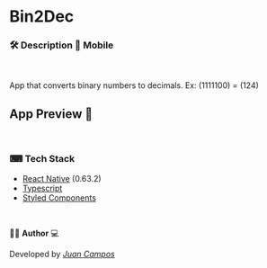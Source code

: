 <h1>
 Bin2Dec
</h1>

### 🛠 Description 📲 Mobile

</br>

App that converts binary numbers to decimals. Ex: (1111100) = (124) 


## App Preview 📱


</br>



### ⌨ Tech Stack

-   [React Native](https://github.com/facebook/react-native) (0.63.2)
-   [Typescript](https://www.typescriptlang.org/)
-   [Styled Components](https://www.styled-components.com/)


</br>

👨‍💻 **Author** 💻

Developed by [_Juan Campos_](https://www.linkedin.com/in/juancampos-ferreira/)

